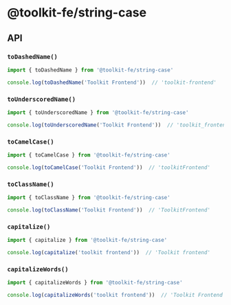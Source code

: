 # @toolkit-fe/string-case

## API

### `toDashedName()`

```js
import { toDashedName } from '@toolkit-fe/string-case'

console.log(toDashedName('Toolkit Frontend'))  // 'toolkit-frontend'
```

### `toUnderscoredName()`

```js
import { toUnderscoredName } from '@toolkit-fe/string-case'

console.log(toUnderscoredName('Toolkit Frontend'))  // 'toolkit_frontend'
```

### `toCamelCase()`

```js
import { toCamelCase } from '@toolkit-fe/string-case'

console.log(toCamelCase('Toolkit Frontend'))  // 'toolkitFrontend'
```

### `toClassName()`

```js
import { toClassName } from '@toolkit-fe/string-case'

console.log(toClassName('Toolkit Frontend'))  // 'ToolkitFrontend'
```

### `capitalize()`

```js
import { capitalize } from '@toolkit-fe/string-case'

console.log(capitalize('toolkit frontend'))  // 'Toolkit frontend'
```

### `capitalizeWords()`

```js
import { capitalizeWords } from '@toolkit-fe/string-case'

console.log(capitalizeWords('toolkit frontend'))  // 'Toolkit Frontend'
```

